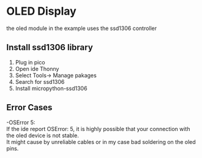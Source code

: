 # OLED Display
the oled module in the example uses the ssd1306 controller

## Install ssd1306 library 
1. Plug in pico
2. Open ide Thonny
3. Select Tools-> Manage pakages
4. Search for ssd1306
5. Install micropython-ssd1306

## Error Cases
-OSError 5:  
If the ide report OSError: 5, it is highly possible that your connection with the oled device is not stable.  
It might cause by unreliable cables or in my case bad soldering on the oled pins.   
